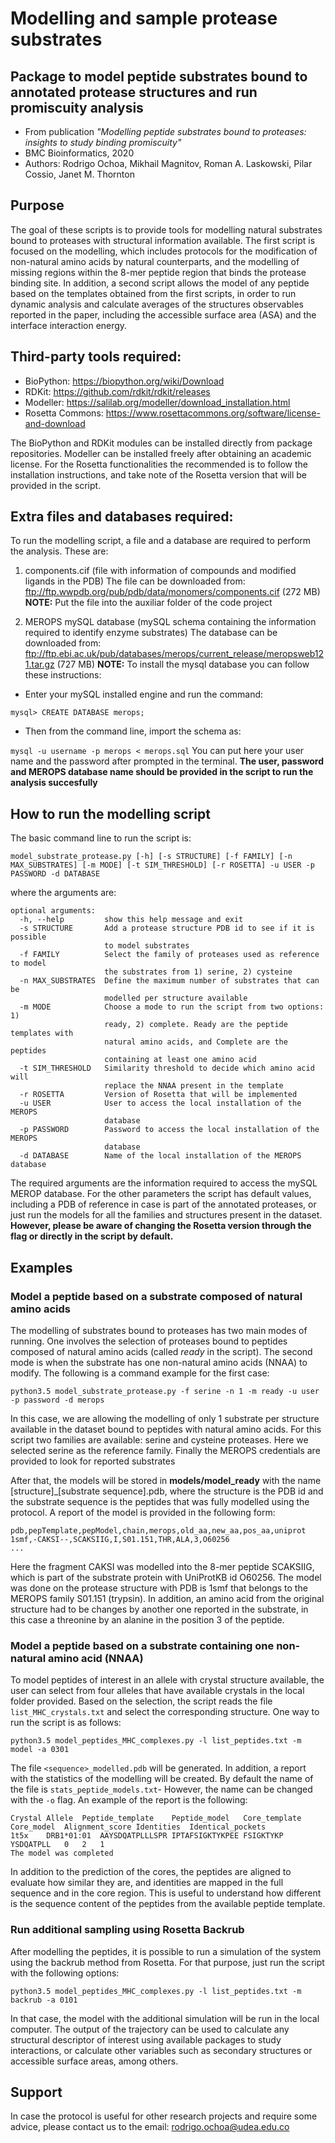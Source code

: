 # Modelling and sample protease substrates

## Package to model peptide substrates bound to annotated protease structures and run promiscuity analysis

* From publication *"Modelling peptide substrates bound to proteases: insights to study binding promiscuity"*
* BMC Bioinformatics, 2020
* Authors: Rodrigo Ochoa, Mikhail Magnitov, Roman A. Laskowski, Pilar Cossio, Janet M. Thornton

## Purpose

The goal of these scripts is to provide tools for modelling natural substrates bound to proteases with structural information available. The first script is focused on the modelling, which includes protocols for the modification of non-natural amino acids by natural counterparts, and the modelling of missing regions within the 8-mer peptide region that binds the protease binding site. In addition, a second script allows the model of any peptide based on the templates obtained from the first scripts, in order to run dynamic analysis and calculate averages of the structures observables reported in the paper, including the accessible surface area (ASA) and the interface interaction energy.

## Third-party tools required:

- BioPython: https://biopython.org/wiki/Download
- RDKit: https://github.com/rdkit/rdkit/releases
- Modeller: https://salilab.org/modeller/download_installation.html
- Rosetta Commons: https://www.rosettacommons.org/software/license-and-download

The BioPython and RDKit modules can be installed directly from package repositories. Modeller can be installed freely after obtaining an academic license. For the Rosetta functionalities the recommended is to follow the installation instructions, and take note of the Rosetta version that will be provided in the script.

## Extra files and databases required:

To run the modelling script, a file and a database are required to perform the analysis. These are:

1. components.cif (file with information of compounds and modified ligands in the PDB)
The file can be downloaded from: ftp://ftp.wwpdb.org/pub/pdb/data/monomers/components.cif (272 MB)
**NOTE:** Put the file into the auxiliar folder of the code project

2. MEROPS mySQL database (mySQL schema containing the information required to identify enzyme substrates)
The database can be downloaded from: ftp://ftp.ebi.ac.uk/pub/databases/merops/current_release/meropsweb121.tar.gz (727 MB)
**NOTE:** To install the mysql database you can follow these instructions:

- Enter your mySQL installed engine and run the command:

`mysql> CREATE DATABASE merops;`

- Then from the command line, import the schema as:

`mysql -u username -p merops < merops.sql`
You can put here your user name and the password after prompted in the terminal.
**The user, password and MEROPS database name should be provided in the script to run the analysis succesfully**

## How to run the modelling script

The basic command line to run the script is:

`model_substrate_protease.py [-h] [-s STRUCTURE] [-f FAMILY]
                                   [-n MAX_SUBSTRATES] [-m MODE]
                                   [-t SIM_THRESHOLD] [-r ROSETTA] -u USER -p
                                   PASSWORD -d DATABASE`
                                       
where the arguments are:

```
optional arguments:
  -h, --help         show this help message and exit
  -s STRUCTURE       Add a protease structure PDB id to see if it is possible
                     to model substrates
  -f FAMILY          Select the family of proteases used as reference to model
                     the substrates from 1) serine, 2) cysteine
  -n MAX_SUBSTRATES  Define the maximum number of substrates that can be
                     modelled per structure available
  -m MODE            Choose a mode to run the script from two options: 1)
                     ready, 2) complete. Ready are the peptide templates with
                     natural amino acids, and Complete are the peptides
                     containing at least one amino acid
  -t SIM_THRESHOLD   Similarity threshold to decide which amino acid will
                     replace the NNAA present in the template
  -r ROSETTA         Version of Rosetta that will be implemented
  -u USER            User to access the local installation of the MEROPS
                     database
  -p PASSWORD        Password to access the local installation of the MEROPS
                     database
  -d DATABASE        Name of the local installation of the MEROPS database
 ```
 
The required arguments are the information required to access the mySQL MEROP database. For the other parameters the script has default values, including a PDB of reference in case is part of the annotated proteases, or just run the models for all the families and structures present in the dataset. **However, please be aware of changing the Rosetta version through the flag or directly in the script by default.**

## Examples

### Model a peptide based on a substrate composed of natural amino acids

The modelling of substrates bound to proteases has two main modes of running. One involves the selection of proteases bound to peptides composed of natural amino acids (called *ready* in the script). The second mode is when the substrate has one non-natural amino acids (NNAA) to modify. The following is a command example for the first case:

`python3.5 model_substrate_protease.py -f serine -n 1 -m ready -u user -p password -d merops`

In this case, we are allowing the modelling of only 1 substrate per structure available in the dataset bound to peptides with natural amino acids. For this script two families are available: serine and cysteine proteases. Here we selected serine as the reference family. Finally the MEROPS credentials are provided to look for reported substrates

After that, the models will be stored in **models/model_ready** with the name [structure]\_[substrate sequence].pdb, where the structure is the PDB id and the substrate sequence is the peptides that was fully modelled using the protocol. A report of the model is provided in the following form:
```
pdb,pepTemplate,pepModel,chain,merops,old_aa,new_aa,pos_aa,uniprot
1smf,-CAKSI--,SCAKSIIG,I,S01.151,THR,ALA,3,O60256
...
```
Here the fragment CAKSI was modelled into the 8-mer peptide SCAKSIIG, which is part of the substrate protein with UniProtKB id O60256. The model was done on the protease structure with PDB is 1smf that belongs to the MEROPS family S01.151 (trypsin). In addition, an amino acid from the original structure had to be changes by another one reported in the substrate, in this case a threonine by an alanine in the position 3 of the peptide.

### Model a peptide based on a substrate containing one non-natural amino acid (NNAA)

To model peptides of interest in an allele with crystal structure available, the user can select from four alleles that have available crystals in the local folder provided. Based on the selection, the script reads the file `list_MHC_crystals.txt` and select the corresponding structure. One way to run the script is as follows:

`python3.5 model_peptides_MHC_complexes.py -l list_peptides.txt -m model -a 0301`

The file `<sequence>_modelled.pdb` will be generated. In addition, a report with the statistics of the modelling will be created. By default the name of the file is `stats_peptide_models.txt`- However, the name can be changed with the `-o` flag. An example of the report is the following:

```
Crystal	Allele	Peptide_template	Peptide_model	Core_template	Core_model	Alignment_score	Identities	Identical_pockets
1t5x	DRB1*01:01	AAYSDQATPLLLSPR	IPTAFSIGKTYKPEE	FSIGKTYKP	YSDQATPLL	0	2	1
The model was completed
```
In addition to the prediction of the cores, the peptides are aligned to evaluate how similar they are, and identities are mapped in the full sequence and in the core region. This is useful to understand how different is the sequence content of the peptides from the available peptide template.

### Run additional sampling using Rosetta Backrub

After modelling the peptides, it is possible to run a simulation of the system using the backrub method from Rosetta. For that purpose, just run the script with the following options:

`python3.5 model_peptides_MHC_complexes.py -l list_peptides.txt -m backrub -a 0101`

In that case, the model with the additional simulation will be run in the local computer. The output of the trajectory can be used to calculate any structural descriptor of interest using available packages to study interactions, or calculate other variables such as secondary structures or accessible surface areas, among others.

## Support

In case the protocol is useful for other research projects and require some advice, please contact us to the email: rodrigo.ochoa@udea.edu.co
